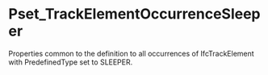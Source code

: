 # Pset_TrackElementOccurrenceSleeper

Properties common to the definition to all occurrences of IfcTrackElement with PredefinedType set to SLEEPER.<!-- end of definition -->
